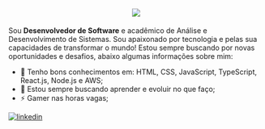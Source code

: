 <h1 align="center">
  <img src="https://ik.imagekit.io/dfw3q47dv0/the_power_of_dark_side_fPLL-vX6C.gif" />
</h1>

Sou **Desenvolvedor de Software** e acadêmico de Análise e Desenvolvimento de Sistemas. Sou apaixonado por tecnologia e pelas sua capacidades de transformar o mundo! Estou sempre buscando por novas oportunidades e desafios, abaixo algumas informações sobre mim:

- 🎈 Tenho bons conhecimentos em: HTML, CSS, JavaScript, TypeScript, React.js, Node.js e AWS;
- 💬 Estou sempre buscando aprender e evoluir no que faço;<br>
- ⚡️ Gamer nas horas vagas;<br>
<div align='left'>
  <a href="https://www.linkedin.com/in/gomes-dev/" target="_blank">
  <img src="https://img.shields.io/badge/linkedin:  Raimundo Junior-%2300acee.svg?color=405DE6&style=for-the-badge&logo=linkedin&logoColor=white" alt=linkedin style="margin-bottom: 5px;"/>
  </a>
</div>